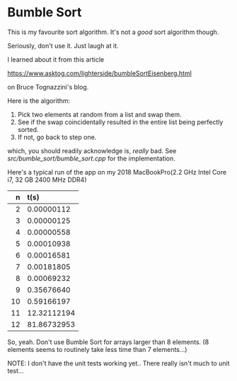 # Bumble Sort #

This is my favourite sort algorithm. It's not a *good* sort algorithm though. 

Seriously, don't use it. Just laugh at it.

I learned about it from this article 

https://www.asktog.com/lighterside/bumbleSortEisenberg.html

on Bruce Tognazzini's blog.

Here is the algorithm:

1. Pick two elements at random from a list and swap them.
1. See if the swap coincidentally resulted in the entire list being perfectly sorted.
1. If not, go back to step one.

which, you should readily acknowledge is, *really* bad. See *src/bumble_sort/bumble_sort.cpp* for the implementation.

Here's a typical run of the app on my 2018 MacBookPro(2.2 GHz Intel Core i7, 32 GB 2400 MHz DDR4)

| n | t(s) |
|---:|:---|
| 2| 0.00000112|
| 3| 0.00000125|
| 4| 0.00000558|
| 5| 0.00010938|
| 6| 0.00016581|
| 7| 0.00181805|
| 8| 0.00069232|
| 9| 0.35676640|
|10| 0.59166197|
|11|12.32112194|
|12|81.86732953|


So, yeah. Don't use Bumble Sort for arrays larger than 8 elements. (8 elements seems to routinely take less time than 7 elements...)

NOTE: I don't have the unit tests working yet.. There really isn't much to unit test...
